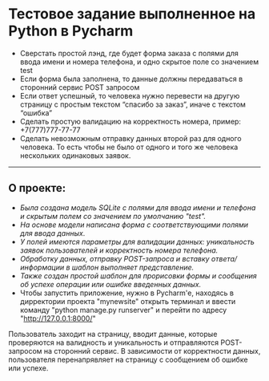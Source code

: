 # Тестовое задание выполненное на Python в Pycharm
- Сверстать простой лэнд, где будет форма заказа с полями для ввода имени и номера телефона, и одно скрытое поле со значением test
- Если форма была заполнена, то данные должны передаваться в сторонний сервис POST запросом
- Если ответ успешный, то человека нужно перевести на другую страницу с простым текстом “спасибо за заказ”, иначе с текстом “ошибка”
- Сделать простую валидацию на корректность номера, пример: +7(777)777-77-77
- Сделать невозможным отправку данных второй раз для одного человека. То есть чтобы не было от одного и того же человека нескольких одинаковых заявок.

---

## О проекте:
- _Была создана модель SQLite с полями для ввода имени и телефона и скрытым полем со значением по умолчанию "test"._
- _На основе модели написана форма с соответствующими полями для ввода данных_.
- _У полей имеются параметры для валидации данных: уникальность заявок пользователей и корректность номера телефона._
- _Обработку данных, отправку POST-запроса и вставку ответа/информации в шаблон выполняет представление._
- _Также создан простой шаблон для прорисовки формы и сообщения об успехе операции или ошибке введенных данных._
- Чтобы запустить приложение, нужно в Pycharm'e, находясь в дирректории проекта "mynewsite" открыть терминал и ввести команду "python manage.py runserver" и перейти по адресу "http://127.0.0.1:8000/"

Пользователь заходит на страницу, вводит данные, которые проверяются на валидность и уникальность и отправляются POST-запросом на сторонний сервис. В зависимости от корректности данных, пользователя перенапрявляет на страницу с сообщением об ошибке или успехе.
